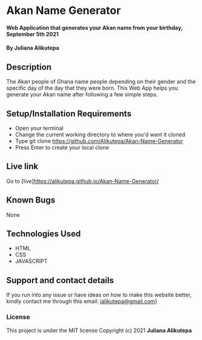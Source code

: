 # Akan Name Generator
#### Web Application that generates your Akan name from your birthday, September 5th 2021
#### By **Juliana Alikutepa**
## Description
The Akan people of Ghana name people depending on their gender and the specific day of the day that they were born. This Web App helps you generate your Akan name after following a few simple steps.
## Setup/Installation Requirements
* Open your terminal
* Change the current working directory to where you'd want it cloned
* Type git clone https://github.com/Alikutepa/Akan-Name-Generator
* Press Enter to create your local clone
## Live link
Go to [live]https://alikutepa.github.io/Akan-Name-Generator/
## Known Bugs
None
## Technologies Used
* HTML
* CSS
* JAVASCRIPT
## Support and contact details
If you run into any issue or have ideas on how to make this website better, kindly contact me through this email: jalikutepa@gmail.com}
### License
This project is under the MIT license Copyright (c) 2021 **Juliana Alikutepa**
  
